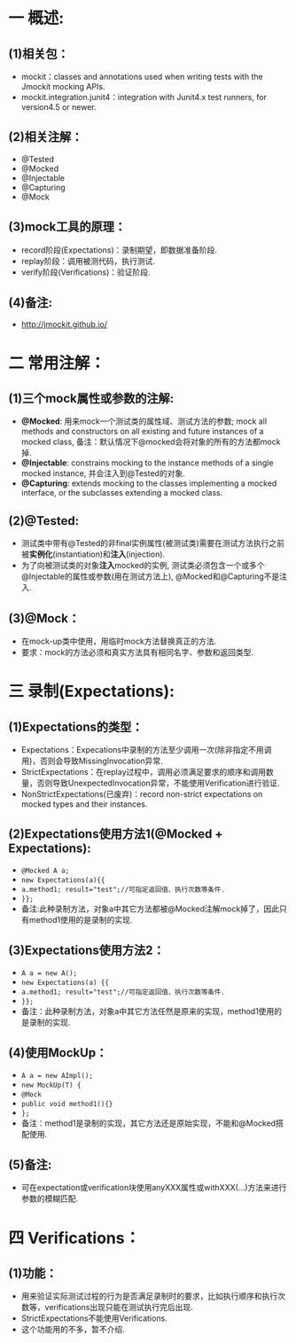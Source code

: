 # 一 概述:
## (1)相关包：
- mockit：classes and annotations used when writing tests with the Jmockit mocking APIs.
- mockit.integration.junit4：integration with Junit4.x test runners, for version4.5 or newer. 

## (2)相关注解：
- @Tested
- @Mocked
- @Injectable
- @Capturing
- @Mock

## (3)mock工具的原理：
- record阶段(Expectations)：录制期望，即数据准备阶段.
- replay阶段：调用被测代码，执行测试.
- verify阶段(Verifications)：验证阶段.

## (4)备注:
- http://jmockit.github.io/

# 二 常用注解：
## (1)三个mock属性或参数的注解:
- **@Mocked**: 用来mock一个测试类的属性域、测试方法的参数; mock all methods and constructors on all existing and future instances of a mocked class, 备注：默认情况下@mocked会将对象的所有的方法都mock掉.
- **@Injectable**: constrains mocking to the instance methods of a single mocked instance, 并会注入到@Tested的对象.
- **@Capturing**: extends mocking to the classes implementing a mocked interface, or the subclasses extending a mocked class.

## (2)@Tested:
- 测试类中带有@Tested的非final实例属性(被测试类)需要在测试方法执行之前被**实例化**(instantiation)和**注入**(injection).
- 为了向被测试类的对象**注入**mocked的实例, 测试类必须包含一个或多个@Injectable的属性或参数(用在测试方法上), @Mocked和@Capturing不是注入.

## (3)@Mock：
- 在mock-up类中使用，用临时mock方法替换真正的方法.
- 要求：mock的方法必须和真实方法具有相同名字、参数和返回类型.

# 三 录制(Expectations):
## (1)Expectations的类型：
- Expectations：Expecations中录制的方法至少调用一次(除非指定不用调用)，否则会导致MissingInvocation异常.
- StrictExpectations：在replay过程中，调用必须满足要求的顺序和调用数量，否则导致UnexpectedInvocation异常，不能使用Verification进行验证.
- NonStrictExpectations(已废弃)：record non-strict expectations on mocked types and their instances.

## (2)Expectations使用方法1(@Mocked + Expectations):
- `@Mocked A a;`
- `new Expectations(a){{`
- `a.method1; result="test";//可指定返回值、执行次数等条件.`
- `}};`
- 备注:此种录制方法，对象a中其它方法都被@Mocked注解mock掉了，因此只有method1使用的是录制的实现.

## (3)Expectations使用方法2：
- `A a = new A();`
- `new Expectations(a) {{`
- `a.method1; result="test";//可指定返回值、执行次数等条件.`
- `}};`
- 备注：此种录制方法，对象a中其它方法任然是原来的实现，method1使用的是录制的实现.

## (4)使用MockUp：
- `A a = new AImpl();`
- `new MockUp(T) {`
- `@Mock`
- `public void method1(){}`
- `};`
- 备注：method1是录制的实现，其它方法还是原始实现，不能和@Mocked搭配使用.

## (5)备注:
- 可在expectation或verification块使用anyXXX属性或withXXX(...)方法来进行参数的模糊匹配.

# 四 Verifications：
## (1)功能：
- 用来验证实际测试过程的行为是否满足录制时的要求，比如执行顺序和执行次数等，verifications出现只能在测试执行完后出现.
- StrictExpectations不能使用Verifications.
- 这个功能用的不多，暂不介绍.